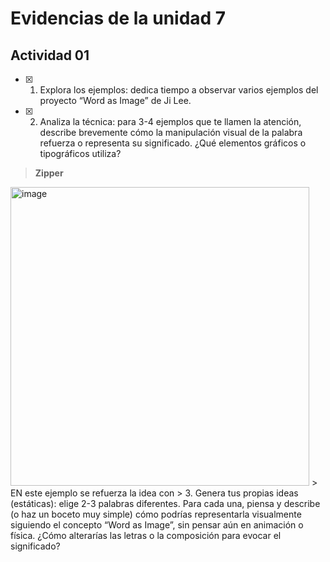 # Evidencias de la unidad 7
## Actividad 01

- [x] 1. Explora los ejemplos: dedica tiempo a observar varios ejemplos del proyecto “Word as Image” de Ji Lee. 
- [x] 2. Analiza la técnica: para 3-4 ejemplos que te llamen la atención, describe brevemente cómo la manipulación visual de la palabra refuerza o representa su               significado. ¿Qué elementos gráficos o tipográficos utiliza?
>
>**Zipper**
>
<img width="478" height="478" alt="image" src="https://github.com/user-attachments/assets/f188af32-748f-4e52-b324-90f7dbc167c0" />
> EN este  ejemplo se refuerza la idea con 
>
3. Genera tus propias ideas (estáticas): elige 2-3 palabras diferentes. Para cada una, piensa y describe (o haz un boceto muy simple) cómo podrías                       representarla visualmente siguiendo el concepto “Word as Image”, sin pensar aún en animación o física. ¿Cómo alterarías las letras o la composición para              evocar el significado?

